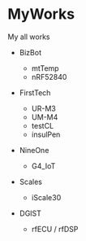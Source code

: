 # MyWorks
My all works

- BizBot
  - mtTemp
  - nRF52840
  
- FirstTech
  - UR-M3
  - UM-M4
  - testCL
  - insulPen
  
- NineOne
  - G4_IoT
  
- Scales
  - iScale30
  
- DGIST
  - rfECU / rfDSP
  
